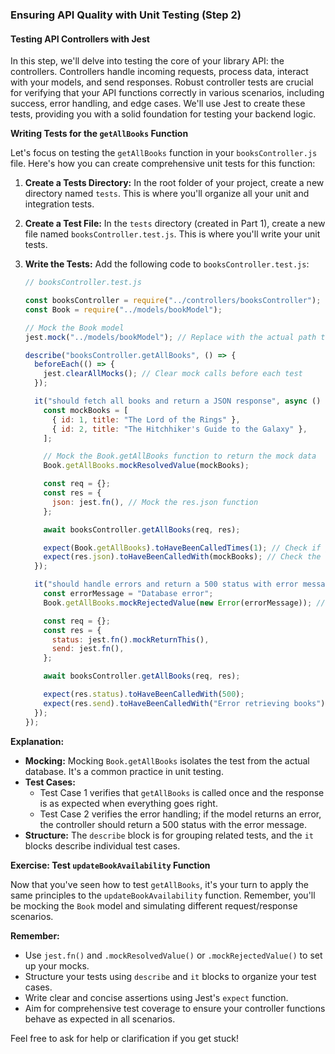 ### Ensuring API Quality with Unit Testing (Step 2)

#### Testing API Controllers with Jest

In this step, we'll delve into testing the core of your library API: the controllers. Controllers handle incoming requests, process data, interact with your models, and send responses. Robust controller tests are crucial for verifying that your API functions correctly in various scenarios, including success, error handling, and edge cases. We'll use Jest to create these tests, providing you with a solid foundation for testing your backend logic.

**Writing Tests for the `getAllBooks` Function**

Let's focus on testing the `getAllBooks` function in your `booksController.js` file. Here's how you can create comprehensive unit tests for this function:

1.  **Create a Tests Directory:** In the root folder of your project, create a new directory named `tests`. This is where you'll organize all your unit and integration tests.

2.  **Create a Test File:** In the `tests` directory (created in Part 1), create a new file named `booksController.test.js`. This is where you'll write your unit tests.

3.  **Write the Tests:** Add the following code to `booksController.test.js`:

    ```javascript
    // booksController.test.js

    const booksController = require("../controllers/booksController");
    const Book = require("../models/bookModel");

    // Mock the Book model
    jest.mock("../models/bookModel"); // Replace with the actual path to your Book model

    describe("booksController.getAllBooks", () => {
      beforeEach(() => {
        jest.clearAllMocks(); // Clear mock calls before each test
      });

      it("should fetch all books and return a JSON response", async () => {
        const mockBooks = [
          { id: 1, title: "The Lord of the Rings" },
          { id: 2, title: "The Hitchhiker's Guide to the Galaxy" },
        ];

        // Mock the Book.getAllBooks function to return the mock data
        Book.getAllBooks.mockResolvedValue(mockBooks);

        const req = {};
        const res = {
          json: jest.fn(), // Mock the res.json function
        };

        await booksController.getAllBooks(req, res);

        expect(Book.getAllBooks).toHaveBeenCalledTimes(1); // Check if getAllBooks was called
        expect(res.json).toHaveBeenCalledWith(mockBooks); // Check the response body
      });

      it("should handle errors and return a 500 status with error message", async () => {
        const errorMessage = "Database error";
        Book.getAllBooks.mockRejectedValue(new Error(errorMessage)); // Simulate an error

        const req = {};
        const res = {
          status: jest.fn().mockReturnThis(),
          send: jest.fn(),
        };

        await booksController.getAllBooks(req, res);

        expect(res.status).toHaveBeenCalledWith(500);
        expect(res.send).toHaveBeenCalledWith("Error retrieving books");
      });
    });
    ```

**Explanation:**

- **Mocking:** Mocking `Book.getAllBooks` isolates the test from the actual database. It's a common practice in unit testing.
- **Test Cases:**
  - Test Case 1 verifies that `getAllBooks` is called once and the response is as expected when everything goes right.
  - Test Case 2 verifies the error handling; if the model returns an error, the controller should return a 500 status with the error message.
- **Structure:** The `describe` block is for grouping related tests, and the `it` blocks describe individual test cases.

**Exercise: Test `updateBookAvailability` Function**

Now that you've seen how to test `getAllBooks`, it's your turn to apply the same principles to the `updateBookAvailability` function. Remember, you'll be mocking the `Book` model and simulating different request/response scenarios.

**Remember:**

- Use `jest.fn()` and `.mockResolvedValue()` or `.mockRejectedValue()` to set up your mocks.
- Structure your tests using `describe` and `it` blocks to organize your test cases.
- Write clear and concise assertions using Jest's `expect` function.
- Aim for comprehensive test coverage to ensure your controller functions behave as expected in all scenarios.

Feel free to ask for help or clarification if you get stuck!
